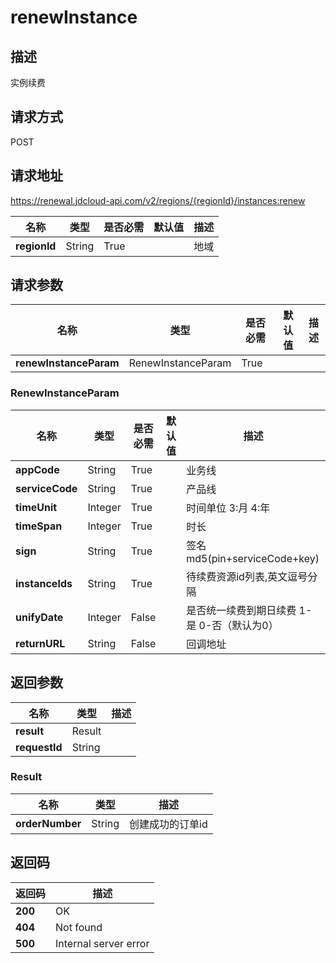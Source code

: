 # renewInstance


## 描述
实例续费

## 请求方式
POST

## 请求地址
https://renewal.jdcloud-api.com/v2/regions/{regionId}/instances:renew

|名称|类型|是否必需|默认值|描述|
|---|---|---|---|---|
|**regionId**|String|True| |地域|

## 请求参数
|名称|类型|是否必需|默认值|描述|
|---|---|---|---|---|
|**renewInstanceParam**|RenewInstanceParam|True| | |

### RenewInstanceParam
|名称|类型|是否必需|默认值|描述|
|---|---|---|---|---|
|**appCode**|String|True| |业务线|
|**serviceCode**|String|True| |产品线|
|**timeUnit**|Integer|True| |时间单位 3:月 4:年|
|**timeSpan**|Integer|True| |时长|
|**sign**|String|True| |签名 md5(pin+serviceCode+key)|
|**instanceIds**|String|True| |待续费资源id列表,英文逗号分隔|
|**unifyDate**|Integer|False| |是否统一续费到期日续费 1-是 0-否（默认为0）|
|**returnURL**|String|False| |回调地址|

## 返回参数
|名称|类型|描述|
|---|---|---|
|**result**|Result| |
|**requestId**|String| |

### Result
|名称|类型|描述|
|---|---|---|
|**orderNumber**|String|创建成功的订单id|

## 返回码
|返回码|描述|
|---|---|
|**200**|OK|
|**404**|Not found|
|**500**|Internal server error|
